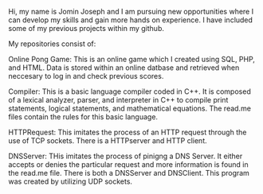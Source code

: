 Hi, my name is Jomin Joseph and I am pursuing new opportunities where I can develop my skills and gain more hands on experience.
I have included some of my previous projects within my github. 

My repositories consist of:

Online Pong Game: This is an online game which I created using SQL, PHP, and HTML. Data is stored within an online datbase 
and retrieved when neccesary to log in and check previous scores.
 
 
 
Compiler: This is a basic language compiler coded in C++. It is composed of a lexical analyzer, parser, and interpreter 
in C++ to compile print statements, logical statements, and mathematical equations. The read.me files contain the rules 
for this basic language.



HTTPRequest: This imitates the process of an HTTP request through the use of TCP sockets. There is a HTTPserver and
HTTP client. 




DNSServer: THis imitates the process of pinigng a DNS Server. It either accepts or denies the particular 
request and more information is found in the read.me file. There is both a DNSServer and DNSClient. This program 
was created by utilizing UDP sockets. 
